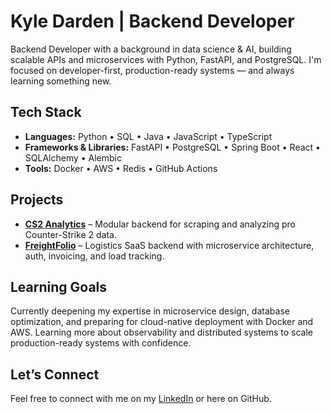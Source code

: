 # Kyle Darden | Backend Developer

Backend Developer with a background in data science & AI, building scalable APIs and microservices with Python, FastAPI, and PostgreSQL. I'm focused on developer-first, production-ready systems — and always learning something new.

##  Tech Stack
* **Languages:** Python • SQL • Java • JavaScript • TypeScript
* **Frameworks & Libraries:** FastAPI • PostgreSQL • Spring Boot • React • SQLAlchemy • Alembic   
* **Tools:**  Docker • AWS • Redis • GitHub Actions
##  Projects
- **[CS2 Analytics](https://github.com/dardenkyle/CS2-Analytics)** – Modular backend for scraping and analyzing pro Counter-Strike 2 data.
- **[FreightFolio](https://github.com/dardenkyle/freightfolio-overview)** – Logistics SaaS backend with microservice architecture, auth, invoicing, and load tracking.

##  Learning Goals
Currently deepening my expertise in microservice design, database optimization, and preparing for cloud-native deployment with Docker and AWS. Learning more about observability and distributed systems to scale production-ready systems with confidence.

##  Let’s Connect
Feel free to connect with me on my [LinkedIn](https://linkedin.com/in/darden-kyle) or here on GitHub.
